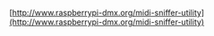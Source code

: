 [http://www.raspberrypi-dmx.org/midi-sniffer-utility](http://www.raspberrypi-dmx.org/midi-sniffer-utility)